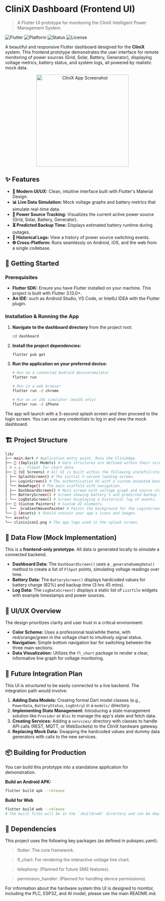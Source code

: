 # CliniX Dashboard (Frontend UI)

> A Flutter UI prototype for monitoring the CliniX Intelligent Power Management System.

![Flutter](https://img.shields.io/badge/Flutter-02569B?style=for-the-badge&logo=flutter&logoColor=white)
![Platform](https://img.shields.io/badge/Platform-Android__%7C__iOS__%7C__Web-blue)
![Status](https://img.shields.io/badge/Status-UI%20Prototype%20(Mock%20Data)-important)
![License](https://img.shields.io/badge/License-MIT-teal)

A beautiful and responsive Flutter dashboard designed for the **CliniX** system. This frontend prototype demonstrates the user interface for remote monitoring of power sources (Grid, Solar, Battery, Generator), displaying voltage metrics, battery status, and system logs, all powered by realistic mock data.

<p align="center">
  <img src="../media/app_screenshot.png" alt="CliniX App Screenshot" width="300"/>
  <!-- Pro Tip: Add a screenshot of your running app and save it in the /media folder -->
</p>

## ✨ Features

- **🎨 Modern UI/UX:** Clean, intuitive interface built with Flutter's Material Design.
- **📊 Live Data Simulation:** Mock voltage graphs and battery metrics that simulate real-time data.
- **🔋 Power Source Tracking:** Visualizes the current active power source (Grid, Solar, Battery, Generator).
- **⏳ Predicted Backup Time:** Displays estimated battery runtime during outages.
- **📜 Historical Logs:** View a history of power source switching events.
- **🌐 Cross-Platform:** Runs seamlessly on Android, iOS, and the web from a single codebase.

## 🚀 Getting Started

### Prerequisites

- **Flutter SDK:** Ensure you have Flutter installed on your machine. This project is built with Flutter 3.13.0+.
- **An IDE:** such as Android Studio, VS Code, or IntelliJ IDEA with the Flutter plugin.

### Installation & Running the App

1.  **Navigate to the dashboard directory** from the project root:
    ```bash
    cd dashboard
    ```

2.  **Install the project dependencies:**
    ```bash
    flutter pub get
    ```

3.  **Run the application on your preferred device:**
    ```bash
    # Run on a connected Android device/emulator
    flutter run

    # Run in a web browser
    flutter run -d chrome

    # Run on an iOS simulator (macOS only)
    flutter run -d iPhone
    ```

The app will launch with a 5-second splash screen and then proceed to the login screen. You can use any credentials to log in and view the mock dashboard.

## 🏗️ Project Structure
```bash
lib/
├── main.dart # Application entry point. Runs the CliniXApp.
├── 📂 (Implicit Models) # Data structures are defined within their screens.
│ # e.g., FlSpot for chart data.
├── 📂 (UI Screens) # All UI is built within the following stateful/stateless widgets:
│ ├── SplashScreen() # The initial 5-second loading screen.
│ ├── LoginScreen() # The authentication UI with a custom animated background.
│ └── HomePage() # The main scaffold with navigation.
│ ├── DashboardScreen() # Main screen with voltage graph and source status.
│ ├── BatteryScreen() # Screen showing battery % and predicted backup time.
│ └── LogDataScreen() # Screen displaying a historical log of events.
├── 📂 (Custom Painters) # Custom UI elements.
│ └── _GradientWavesPainter # Paints the background for the LoginScreen.
└── 📂 (Assets) # Should contain your app's icons and images.
└── assets/
└── clinixicon2.png # The app logo used in the splash screen.
```

## 🔌 Data Flow (Mock Implementation)

This is a **frontend-only prototype**. All data is generated locally to simulate a connected backend.

- **Dashboard Data:** The `DashboardScreen()` uses a `_generateDummyData()` method to create a list of `FlSpot` points, simulating voltage readings over time.
- **Battery Data:** The `BatteryScreen()` displays hardcoded values for battery charge (82%) and backup time (3 hrs 45 mins).
- **Log Data:** The `LogDataScreen()` displays a static list of `ListTile` widgets with example timestamps and power sources.

## 🎨 UI/UX Overview

The design prioritizes clarity and user trust in a critical environment:
- **Color Scheme:** Uses a professional teal/white theme, with red/orange/green in the voltage chart to intuitively signal status.
- **Navigation:** Simple bottom navigation bar for switching between the three main sections.
- **Data Visualization:** Utilizes the `fl_chart` package to render a clear, informative line graph for voltage monitoring.

## 🔮 Future Integration Plan

This UI is structured to be easily connected to a live backend. The integration path would involve:

1.  **Adding Data Models:** Creating formal Dart model classes (e.g., `PowerData`, `BatteryStatus`, `LogEntry`) in a `models/` directory.
2.  **Implementing State Management:** Introducing a state management solution like `Provider` or `Bloc` to manage the app's state and fetch data.
3.  **Creating Services:** Adding a `services/` directory with classes to handle API calls (REST, MQTT, or WebSockets) to the CliniX hardware gateway.
4.  **Replacing Mock Data:** Swapping the hardcoded values and dummy data generators with calls to the new services.

## 📦 Building for Production

You can build this prototype into a standalone application for demonstration.

**Build an Android APK:**
```bash
flutter build apk --release
```
**Build for Web**
```bash
flutter build web --release
# The built files will be in the `/build/web` directory and can be deployed to any web server.
```
## 📝 Dependencies
This project uses the following key packages (as defined in pubspec.yaml):

> flutter: The core framework.

> fl_chart: For rendering the interactive voltage line chart.

> telephony: (Planned for future SMS features).

> permission_handler: (Planned for handling device permissions).

For information about the hardware system this UI is designed to monitor, including the PLC, ESP32, and AI model, please see the main README.md.